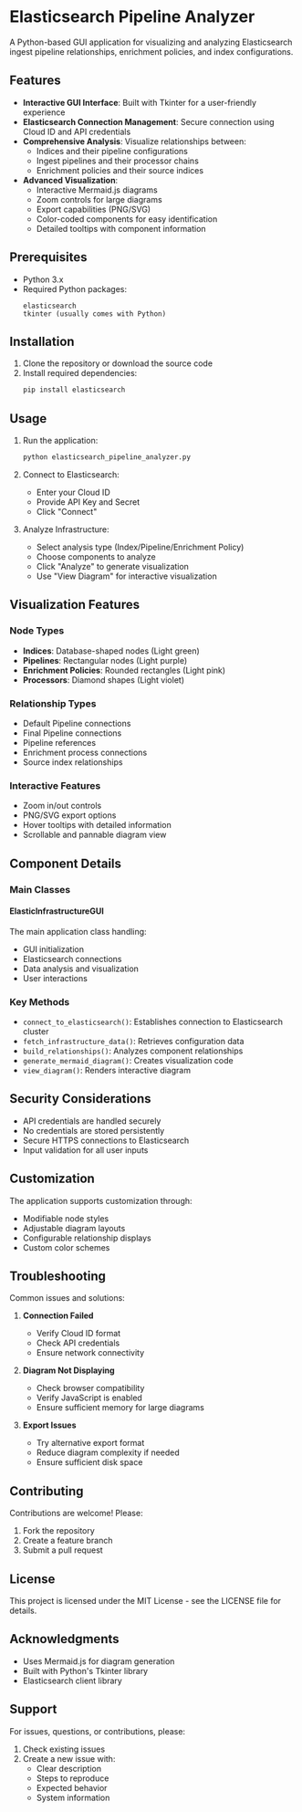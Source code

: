 
# Elasticsearch Pipeline Analyzer

A Python-based GUI application for visualizing and analyzing Elasticsearch ingest pipeline relationships, enrichment policies, and index configurations.

## Features

- **Interactive GUI Interface**: Built with Tkinter for a user-friendly experience
- **Elasticsearch Connection Management**: Secure connection using Cloud ID and API credentials
- **Comprehensive Analysis**: Visualize relationships between:
  - Indices and their pipeline configurations
  - Ingest pipelines and their processor chains
  - Enrichment policies and their source indices
- **Advanced Visualization**:
  - Interactive Mermaid.js diagrams
  - Zoom controls for large diagrams
  - Export capabilities (PNG/SVG)
  - Color-coded components for easy identification
  - Detailed tooltips with component information

## Prerequisites

- Python 3.x
- Required Python packages:
  ```
  elasticsearch
  tkinter (usually comes with Python)
  ```

## Installation

1. Clone the repository or download the source code
2. Install required dependencies:
   ```bash
   pip install elasticsearch
   ```

## Usage

1. Run the application:
   ```bash
   python elasticsearch_pipeline_analyzer.py
   ```

2. Connect to Elasticsearch:
   - Enter your Cloud ID
   - Provide API Key and Secret
   - Click "Connect"

3. Analyze Infrastructure:
   - Select analysis type (Index/Pipeline/Enrichment Policy)
   - Choose components to analyze
   - Click "Analyze" to generate visualization
   - Use "View Diagram" for interactive visualization

## Visualization Features

### Node Types
- **Indices**: Database-shaped nodes (Light green)
- **Pipelines**: Rectangular nodes (Light purple)
- **Enrichment Policies**: Rounded rectangles (Light pink)
- **Processors**: Diamond shapes (Light violet)

### Relationship Types
- Default Pipeline connections
- Final Pipeline connections
- Pipeline references
- Enrichment process connections
- Source index relationships

### Interactive Features
- Zoom in/out controls
- PNG/SVG export options
- Hover tooltips with detailed information
- Scrollable and pannable diagram view

## Component Details

### Main Classes

#### ElasticInfrastructureGUI
The main application class handling:
- GUI initialization
- Elasticsearch connections
- Data analysis and visualization
- User interactions

### Key Methods

- `connect_to_elasticsearch()`: Establishes connection to Elasticsearch cluster
- `fetch_infrastructure_data()`: Retrieves configuration data
- `build_relationships()`: Analyzes component relationships
- `generate_mermaid_diagram()`: Creates visualization code
- `view_diagram()`: Renders interactive diagram

## Security Considerations

- API credentials are handled securely
- No credentials are stored persistently
- Secure HTTPS connections to Elasticsearch
- Input validation for all user inputs

## Customization

The application supports customization through:
- Modifiable node styles
- Adjustable diagram layouts
- Configurable relationship displays
- Custom color schemes

## Troubleshooting

Common issues and solutions:

1. **Connection Failed**
   - Verify Cloud ID format
   - Check API credentials
   - Ensure network connectivity

2. **Diagram Not Displaying**
   - Check browser compatibility
   - Verify JavaScript is enabled
   - Ensure sufficient memory for large diagrams

3. **Export Issues**
   - Try alternative export format
   - Reduce diagram complexity if needed
   - Ensure sufficient disk space

## Contributing

Contributions are welcome! Please:
1. Fork the repository
2. Create a feature branch
3. Submit a pull request

## License

This project is licensed under the MIT License - see the LICENSE file for details.

## Acknowledgments

- Uses Mermaid.js for diagram generation
- Built with Python's Tkinter library
- Elasticsearch client library

## Support

For issues, questions, or contributions, please:
1. Check existing issues
2. Create a new issue with:
   - Clear description
   - Steps to reproduce
   - Expected behavior
   - System information
